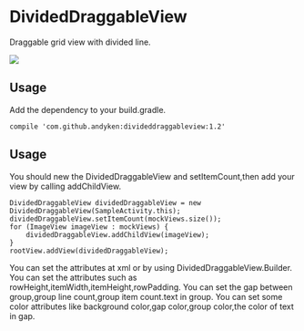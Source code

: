 # DividedDraggableView

Draggable grid view with divided line.

<img src="https://github.com/andyken/DividedDraggableView/blob/master/app/sample.gif"/>

## Usage
Add the dependency to your build.gradle.

    compile 'com.github.andyken:divideddraggableview:1.2'

## Usage

You should new the DividedDraggableView and setItemCount,then add your view by calling addChildView.

    DividedDraggableView dividedDraggableView = new DividedDraggableView(SampleActivity.this);
    dividedDraggableView.setItemCount(mockViews.size());
    for (ImageView imageView : mockViews) {
        dividedDraggableView.addChildView(imageView);
    }
    rootView.addView(dividedDraggableView);

You can set the attributes at xml or by using DividedDraggableView.Builder.
You can set the attributes such as rowHeight,itemWidth,itemHeight,rowPadding.
You can set the gap between group,group line count,group item count.text in group.
You can set some color attributes like background color,gap color,group color,the color of text in gap.